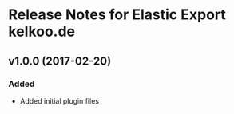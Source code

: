 # Release Notes for Elastic Export kelkoo.de

## v1.0.0 (2017-02-20)
 
### Added
- Added initial plugin files